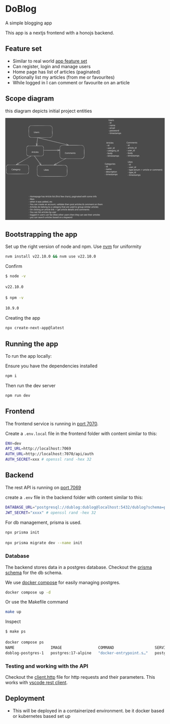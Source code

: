 # DoBlog

A simple blogging app

This app is a nextjs frontend with a honojs backend.

## Feature set

- Similar to real world [app feature set](https://www.realworld.how/implementation-creation/features/)
- Can register, login and manage users
- Home page has list of articles (paginated)
- Optionally list my articles (from me or favourites)
- While logged in I can comment or favourite on an article

## Scope diagram

this diagram depicts initial project entities

![project scope](./docs/doblog-features.svg)

## Bootstrapping the app

Set up the right version of node and npm. Use [nvm](https://github.com/nvm-sh/nvm) for uniformity

```sh
nvm install v22.10.0 && nvm use v22.10.0
```

Confirm

```sh
$ node -v

v22.10.0

$ npm -v

10.9.0
```

Creating the app

```sh
npx create-next-app@latest
```

## Running the app

To run the app locally:

Ensure you have the dependencies installed

```sh
npm i
```

Then run the dev server

```sh
npm run dev
```

## Frontend

The frontend service is running in [port 7070](http://localhost:7070).

Create a `.env.local` file in the frontend folder with content similar to this:

```sh
ENV=dev
API_URL=http://localhost:7069
AUTH_URL=http://localhost:7070/api/auth
AUTH_SECRET=xxx # openssl rand -hex 32
```

## Backend

The rest API is running on [port 7069](http://localhost:7069)

create a `.env` file in the backend folder with content similar to this:

```sh
DATABASE_URL="postgresql://dublog:dublog@localhost:5432/dublog?schema=public"
JWT_SECRET="xxxx" # openssl rand -hex 32
```

For db management, prisma is used.

```sh
npx prisma init

npx prisma migrate dev --name init
```

### Database

The backend stores data in a postgres database. Checkout the [prisma schema](./backend/prisma/schema.prisma) for the db schema.

We use [docker compose](./compose.yml) for easily managing postgres.

```sh
docker compose up -d
```

Or use the Makefile command

```sh
make up
```

Inspect

```sh
$ make ps

docker compose ps
NAME                IMAGE                COMMAND                  SERVICE    CREATED       STATUS       PORTS
doblog-postgres-1   postgres:17-alpine   "docker-entrypoint.s…"   postgres   3 hours ago   Up 3 hours   0.0.0.0:5432->5432/tcp, :::5432->5432/tcp
```

### Testing and working with the API

Checkout the [client.http](./client.http) file for http requests and their parameters. This works with [vscode rest client](https://marketplace.visualstudio.com/items?itemName=humao.rest-client).

## Deployment

- This will be deployed in a containerized environment. be it docker based or kubernetes based set up
